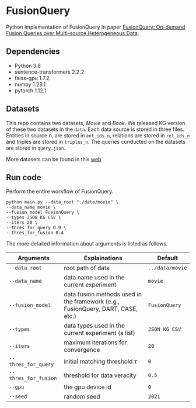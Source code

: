 # **FusionQuery**

Python implementation of FusionQuery in paper [FusionQuery: On-demand Fusion Queries over Multi-source
 Heterogeneous Data](https://github.com/JunHao-Zhu/FusionQuery/blob/main/technical_report.pdf).

## Dependencies
 
* Python 3.8
* sentence-transformers 2.2.2
* faiss-gpu 1.7.2
* numpy 1.23.1
* pytorch 1.12.1

## Datasets

This repo contains two datasets, _Movie_ and _Book_. We released KG version of these 
two datasets in the `data`. Each data source is stored in three files. Entities in source n, 
are stored in `ent_ids_n`, relations are stored in `rel_ids_n` and triples are stored in 
`triples_n`. The queries conducted on the datasets are stored in `query.json`.

More datasets can be found in this [web](http://lunadong.com/fusionDataSets.htm)

## Run code
Perform the entire workflow of FusionQuery. 
```shell
python main.py --data_root "./data/movie" \
--data_name movie \
--fusion_model FusionQuery \
--types JSON KG CSV \
--iters 20 \
--thres_for_query 0.9 \
--thres_for_fusion 0.4
```
The more detailed information about arguments is listed as follows.

|Arguments|Explainations|Default|
|----|----|----|
|`--data_root`|root path of data|`../data/movie`|
|`--data_name`|data name used in the current experiment|`movie`|
|`--fusion_model`|data fusion methods used in the framework (e.g., FusionQuery, DART, CASE, etc.)|`FusionQuery`|
|`--types`|data types used in the current experiment (a list)|`JSON KG CSV`|
|`--iters`|maximum iterations for convergence|`20`|
|`--thres_for_query`|initial matching threshold $\tau$|`0`|
|`--thres_for_fusion`|threshold for data veracity|`0.5`|
|`--gpu`|the gpu device id|`0`|
|`--seed`|random seed|`2021`|